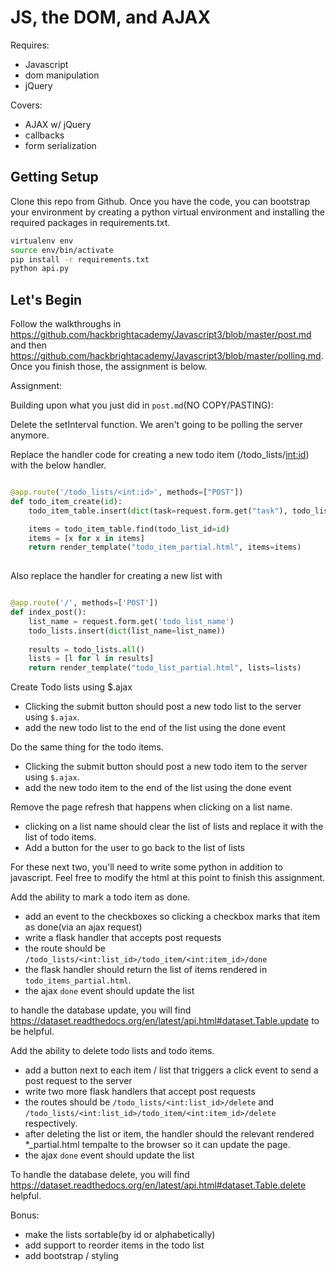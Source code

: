 # JS, the DOM, and AJAX

Requires:
- Javascript
- dom manipulation
- jQuery

Covers:
- AJAX w/ jQuery
- callbacks
- form serialization


## Getting Setup
Clone this repo from Github. Once you have the code, you can bootstrap your environment by creating a python virtual environment and installing the required packages in requirements.txt. 

````bash
virtualenv env
source env/bin/activate
pip install -r requirements.txt
python api.py
````

## Let's Begin

Follow the walkthroughs in https://github.com/hackbrightacademy/Javascript3/blob/master/post.md and then https://github.com/hackbrightacademy/Javascript3/blob/master/polling.md. Once you finish those, the assignment is below.

Assignment:

Building upon what you just did in `post.md`(NO COPY/PASTING):

Delete the setInterval function. We aren't going to be polling the server anymore.

Replace the handler code for creating a new todo item (/todo_lists/<int:id>)  with the below handler.

````python

@app.route('/todo_lists/<int:id>', methods=["POST"])
def todo_item_create(id):
    todo_item_table.insert(dict(task=request.form.get("task"), todo_list_id=id, done=False))    

    items = todo_item_table.find(todo_list_id=id)
    items = [x for x in items]
    return render_template("todo_item_partial.html", items=items)
    
````

Also replace the handler for creating a new list with

````python

@app.route('/', methods=['POST'])
def index_post():
    list_name = request.form.get('todo_list_name')
    todo_lists.insert(dict(list_name=list_name))
    
    results = todo_lists.all()
    lists = [l for l in results]
    return render_template("todo_list_partial.html", lists=lists)
````

Create Todo lists using $.ajax
- Clicking the submit button should post a new todo list to the server using `$.ajax`.  
- add the new todo list to the end of the list using the done event

Do the same thing for the todo items.
- Clicking the submit button should post a new todo item to the server using `$.ajax`.  
- add the new todo item to the end of the list using the done event

Remove the page refresh that happens when clicking on a list name.
- clicking on a list name should clear the list of lists and replace it with the list of todo items.
- Add a button for the user to go back to the list of lists

For these next two, you'll need to write some python in addition to javascript. Feel free to modify the html at this point to finish this assignment.

Add the ability to mark a todo item as done.
- add an event to the checkboxes so clicking a checkbox marks that item as done(via an ajax request)
- write a flask handler that accepts post requests
- the route should be `/todo_lists/<int:list_id>/todo_item/<int:item_id>/done`
- the flask handler should return the list of items rendered in `todo_items_partial.html`.
- the ajax `done` event should update the list

to handle the database update, you will find https://dataset.readthedocs.org/en/latest/api.html#dataset.Table.update to be helpful.

Add the ability to delete todo lists and todo items.
- add a button next to each item / list that triggers a click event to send a post request to the server
- write two more flask handlers that accept post requests
- the routes should be `/todo_lists/<int:list_id>/delete` and `/todo_lists/<int:list_id>/todo_item/<int:item_id>/delete` respectively. 
- after deleting the list or item, the handler should the relevant rendered *_partial.html tempalte to the browser so it can update the page.
- the ajax `done` event should update the list


To handle the database delete, you will find https://dataset.readthedocs.org/en/latest/api.html#dataset.Table.delete helpful.





Bonus:
- make the lists sortable(by id or alphabetically)
- add support to reorder items in the todo list
- add bootstrap / styling


